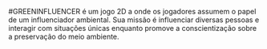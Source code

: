 #GREENINFLUENCER
é um jogo 2D a onde os jogadores assumem o papel de um influenciador ambiental. Sua missão é influenciar diversas pessoas e interagir com situações únicas enquanto promove a conscientização sobre a preservação do meio ambiente.
